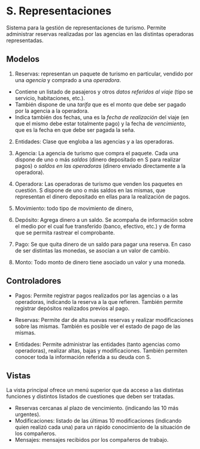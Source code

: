 # S. Representaciones

Sistema para la gestión de representaciones de turismo. Permite
administrar reservas realizadas por las agencias en las distintas
operadoras representadas.

## Modelos

1. Reservas: representan un paquete de turismo en particular, vendido
por una *agencia* y comprado a una *operadora*.
 - Contiene un listado de pasajeros y otros *datos referidos al viaje*
 (tipo se servicio, habitaciones, etc.).
 - También dispone de una  *tarifa* que es el monto que debe ser
 pagado por la agencia a la operadora.
 - Indica también dos fechas, una es la *fecha de realización* del
 viaje (en que el mismo debe estar totalmente pago) y la fecha de
 *vencimiento*, que es la fecha en que debe ser pagada la seña.

2. Entidades: Clase que engloba a las agencias y a las operadoras.

  1. Agencia: La agencia de turismo que compra el paquete. Cada una
  dispone de uno o más *saldos* (dinero depositado en S para realizar
  pagos) o *saldos en las operadoras* (dinero enviado directamente a la
  operadora).

  2. Operadora: Las operadoras de turismo que venden los paquetes en
  cuestión. S dispone de uno o más saldos en las mismas, que
  representan el dinero depositado en ellas para la realización de
  pagos.  

3. Movimiento: todo tipo de movimiento de dinero, 

  1. Depósito: Agrega dinero a un saldo. Se acompaña de información
  sobre el medio por el cual fue transferido (banco, efectivo, etc.) y
  de forma que se permita rastrear el comprobante.

  2. Pago: Se que quita dinero de un saldo para pagar una reserva. En
  caso de ser distintas las monedas, se asocian a un valor de cambio.

4. Monto: Todo monto de dinero tiene asociado un valor y una moneda.

## Controladores

- Pagos: Permite registrar pagos realizados por las agencias o a las
  operadoras, indicando la reserva a la que refieren. También permite
  registrar depósitos realizados previos al pago.

- Reservas: Permite dar de alta nuevas reservas y realizar
  modificaciones sobre las mismas. También es posible ver el estado de
  pago de las mismas.

- Entidades: Permite administrar las entidades (tanto agencias como
  operadoras), realizar altas, bajas y modificaciones. También
  permiten conocer toda la información referida a su deuda con S.

## Vistas

La vista principal ofrece un menú superior que da acceso a las
distintas funciones y distintos listados de cuestiones que deben ser
tratadas.

- Reservas cercanas al plazo de vencimiento. (indicando las 10 más
  urgentes).
- Modificaciones: listado de las últimas 10 modificaciones (indicando
  quien realizó cada una) para un rápido conocimiento de la
  situación de los compañeros.
- Mensajes: mensajes recibidos por los compañeros de trabajo.
